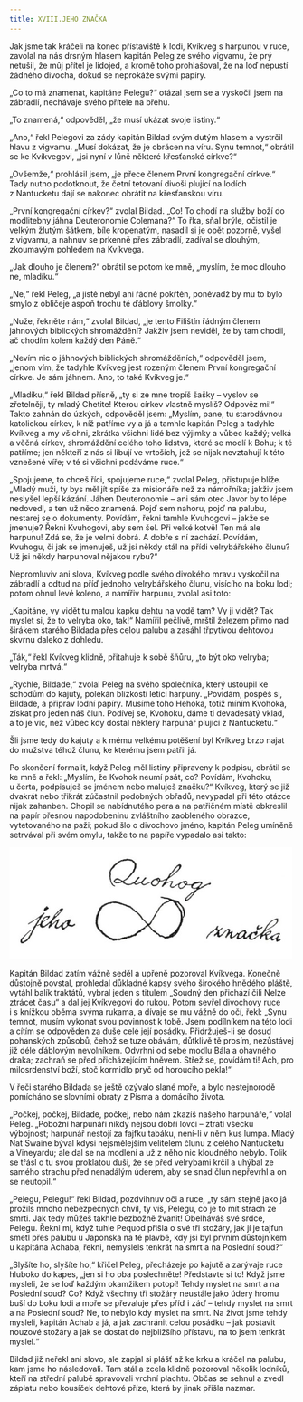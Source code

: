 ```yaml
---
title: XVIII.JEHO ZNAČKA
---
```


Jak jsme tak kráčeli na konec přístaviště k lodi, Kvíkveg s harpunou v ruce, zavolal na nás drsným hlasem kapitán Peleg ze svého vigvamu, že prý netušil, že můj přítel je lidojed, a kromě toho prohlašoval, že na loď nepustí žádného divocha, dokud se neprokáže svými papíry.

„Co to má znamenat, kapitáne Pelegu?“ otázal jsem se a vyskočil jsem na zábradlí, nechávaje svého přítele na břehu.

„To znamená,“ odpověděl, „že musí ukázat svoje listiny.“

„Ano,“ řekl Pelegovi za zády kapitán Bildad svým dutým hlasem a vystrčil hlavu z vigvamu. „Musí dokázat, že je obrácen na víru. Synu temnot,“ obrátil se ke Kvíkvegovi, „jsi nyní v lůně některé křesťanské církve?“

„Ovšemže,“ prohlásil jsem, „je přece členem První kongregační církve.“ Tady nutno podotknout, že četní tetovaní divoši plující na lodích z Nantucketu dají se nakonec obrátit na křesťanskou víru.

„První kongregační církev?“ zvolal Bildad. „Co! To chodí na služby boží do modlitebny jáhna Deuteronomie Colemana?“ To řka, sňal brýle, očistil je velkým žlutým šátkem, bíle kropenatým, nasadil si je opět pozorně, vyšel z vigvamu, a nahnuv se prkenně přes zábradlí, zadíval se dlouhým, zkoumavým pohledem na Kvíkvega.

„Jak dlouho je členem?“ obrátil se potom ke mně, „myslím, že moc dlouho ne, mladíku.“

„Ne,“ řekl Peleg, „a jistě nebyl ani řádně pokřtěn, poněvadž by mu to bylo smylo z obličeje aspoň trochu té ďáblovy šmolky.“

„Nuže, řekněte nám,“ zvolal Bildad, „je tento Filištín řádným členem jáhnových biblických shromáždění? Jakživ jsem neviděl, že by tam chodil, ač chodím kolem každý den Páně.“

„Nevím nic o jáhnových biblických shromážděních,“ odpověděl jsem, „jenom vím, že tadyhle Kvíkveg jest rozeným členem První kongregační církve. Je sám jáhnem. Ano, to také Kvíkveg je.“

„Mladíku,“ řekl Bildad přísně, „ty si ze mne tropíš šašky – vyslov se zřetelněji, ty mladý Chetite! Kterou církev vlastně myslíš? Odpověz mi!“ Takto zahnán do úzkých, odpověděl jsem: „Myslím, pane, tu starodávnou katolickou církev, k níž patříme vy a já a tamhle kapitán Peleg a tadyhle Kvíkveg a my všichni, zkrátka všichni lidé bez výjimky a vůbec každý; velká a věčná církev, shromáždění celého toho lidstva, které se modlí k Bohu; k té patříme; jen někteří z nás si libují ve vrtoších, jež se nijak nevztahují k této vznešené víře; v té si všichni podáváme ruce.“

„Spojujeme, to chceš říci, spojujeme ruce,“ zvolal Peleg, přistupuje blíže. „Mladý muži, ty bys měl jít spíše za misionáře než za námořníka; jakživ jsem neslyšel lepší kázání. Jáhen Deuteronomie – ani sám otec Javor by to lépe nedovedl, a ten už něco znamená. Pojď sem nahoru, pojď na palubu, nestarej se o dokumenty. Povídám, řekni tamhle Kvuhogovi – jakže se jmenuje? Řekni Kvuhogovi, aby sem šel. Při velké kotvě! Ten má ale harpunu! Zdá se, že je velmi dobrá. A dobře s ní zachází. Povídám, Kvuhogu, či jak se jmenuješ, už jsi někdy stál na přídi velrybářského člunu? Už jsi někdy harpunoval nějakou rybu?“

Nepromluviv ani slova, Kvíkveg podle svého divokého mravu vyskočil na zábradlí a odtud na příď jednoho velrybářského člunu, visícího na boku lodi; potom ohnul levé koleno, a namířiv harpunu, zvolal asi toto:

„Kapitáne, vy vidět tu malou kapku dehtu na vodě tam? Vy ji vidět? Tak myslet si, že to velryba oko, tak!“ Namířil pečlivě, mrštil železem přímo nad širákem starého Bildada přes celou palubu a zasáhl třpytivou dehtovou skvrnu daleko z dohledu.

„Ták,“ řekl Kvíkveg klidně, přitahuje k sobě šňůru, „to být oko velryba; velryba mrtvá.“

„Rychle, Bildade,“ zvolal Peleg na svého společníka, který ustoupil ke schodům do kajuty, polekán blízkostí letící harpuny. „Povídám, pospěš si, Bildade, a připrav lodní papíry. Musíme toho Hehoka, totiž míním Kvohoka, získat pro jeden náš člun. Podívej se, Kvohoku, dáme ti devadesátý vklad, a to je víc, než vůbec kdy dostal některý harpunář plující z Nantucketu.“

Šli jsme tedy do kajuty a k mému velkému potěšení byl Kvíkveg brzo najat do mužstva téhož člunu, ke kterému jsem patřil já.

Po skončení formalit, když Peleg měl listiny připraveny k podpisu, obrátil se ke mně a řekl: „Myslím, že Kvohok neumí psát, co? Povídám, Kvohoku, u čerta, podpisuješ se jménem nebo maluješ značku?“ Kvíkveg, který se již dvakrát nebo třikrát zúčastnil podobných obřadů, nevypadal při této otázce nijak zahanben. Chopil se nabídnutého pera a na patřičném místě obkreslil na papír přesnou napodobeninu zvláštního zaobleného obrazce, vytetovaného na paži; pokud šlo o divochovo jméno, kapitán Peleg umíněně setrvával při svém omylu, takže to na papíře vypadalo asi takto:

![obr01](./resources/obr01.jpg)  

Kapitán Bildad zatím vážně seděl a upřeně pozoroval Kvíkvega. Konečně důstojně povstal, prohledal důkladné kapsy svého širokého hnědého pláště, vytáhl balík traktátů, vybral jeden s titulem „Soudný den přichází čili Nelze ztrácet času“ a dal jej Kvíkvegovi do rukou. Potom sevřel divochovy ruce i s knížkou oběma svýma rukama, a dívaje se mu vážně do očí, řekl: „Synu temnot, musím vykonat svou povinnost k tobě. Jsem podílníkem na této lodi a cítím se odpověden za duše celé její posádky. Přidržuješ-li se dosud pohanských způsobů, čehož se tuze obávám, důtklivě tě prosím, nezůstávej již déle ďáblovým nevolníkem. Odvrhni od sebe modlu Bála a ohavného draka; zachraň se před přicházejícím hněvem. Střež se, povídám ti! Ach, pro milosrdenství boží, stoč kormidlo pryč od horoucího pekla!“

V řeči starého Bildada se ještě ozývalo slané moře, a bylo nestejnorodě pomícháno se slovními obraty z Písma a domácího života.

„Počkej, počkej, Bildade, počkej, nebo nám zkazíš našeho harpunáře,“ volal Peleg. „Pobožní harpunáři nikdy nejsou dobří lovci – ztratí všecku výbojnost; harpunář nestojí za fajfku tabáku, není-li v něm kus lumpa. Mladý Nat Swaine býval kdysi nejsmělejším velitelem člunu z celého Nantucketu a Vineyardu; ale dal se na modlení a už z něho nic kloudného nebylo. Tolik se třásl o tu svou proklatou duši, že se před velrybami krčil a uhýbal ze samého strachu před nenadálým úderem, aby se snad člun nepřevrhl a on se neutopil.“

„Pelegu, Pelegu!“ řekl Bildad, pozdvihnuv oči a ruce, „ty sám stejně jako já prožils mnoho nebezpečných chvil, ty víš, Pelegu, co je to mít strach ze smrti. Jak tedy můžeš takhle bezbožně žvanit! Obelháváš své srdce, Pelegu. Řekni mi, když tuhle Pequod přišla o své tři stožáry, jak jí je tajfun smetl přes palubu u Japonska na té plavbě, kdy jsi byl prvním důstojníkem u kapitána Achaba, řekni, nemyslels tenkrát na smrt a na Poslední soud?“

„Slyšíte ho, slyšíte ho,“ křičel Peleg, přecházeje po kajutě a zarývaje ruce hluboko do kapes, „jen si ho oba poslechněte! Představte si to! Když jsme mysleli, že se loď každým okamžikem potopí! Tehdy myslet na smrt a na Poslední soud? Co? Když všechny tři stožáry neustále jako údery hromu buší do boku lodi a moře se převaluje přes příď i záď – tehdy myslet na smrt a na Poslední soud? Ne, to nebylo kdy myslet na smrt. Na život jsme tehdy mysleli, kapitán Achab a já, a jak zachránit celou posádku – jak postavit nouzové stožáry a jak se dostat do nejbližšího přístavu, na to jsem tenkrát myslel.“

Bildad již neřekl ani slovo, ale zapjal si plášť až ke krku a kráčel na palubu, kam jsme ho následovali. Tam stál a zcela klidně pozoroval několik lodníků, kteří na střední palubě spravovali vrchní plachtu. Občas se sehnul a zvedl záplatu nebo kousíček dehtové příze, která by jinak přišla nazmar.

